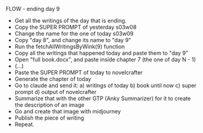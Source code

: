 FLOW - ending day 9

- Get all the writings of the day that is ending.
- Copy the SUPER PROMPT of yesterday s03w08
- Change the name for the one of today s03w09
- Copy "day 8", and change its name to "day 9"
- Run the fetchAllWritingsByWink(9) function
- Copy all the writings that happened today and paste them to "day 9"
- Open "full book.docx", and paste inside chapter 7 (the one of day N - 1)
- (...)
- Paste the SUPER PROMPT of today to novelcrafter
- Generate the chapter of today
- Go to claude and send it:
  a) writings of today
  b) book until now
  c) super prompt
  d) output of novelcrafter
- Summarize that with the other GTP (Anky Summarizer) for it to create the description of an image
- Go and create that image with midjourney
- Publish the piece of writing
- Repeat.
